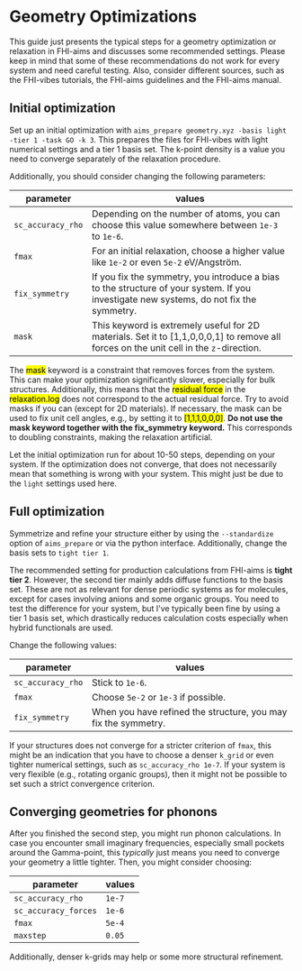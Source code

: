 # Geometry Optimizations

This guide just presents the typical steps for a geometry optimization or relaxation in FHI-aims and discusses some recommended settings.
Please keep in mind that some of these recommendations do not work for every system and need careful testing. Also, consider different sources, such as the FHI-vibes tutorials, the FHI-aims guidelines and the FHI-aims manual.

## Initial optimization

Set up an initial optimization with `aims_prepare geometry.xyz -basis light -tier 1 -task GO -k 3`.
This prepares the files for FHI-vibes with light numerical settings and a tier 1 basis set. The k-point density is a value you need to converge separately of the relaxation procedure.

Additionally, you should consider changing the following parameters:

| parameter | values |
|---|---|
| `sc_accuracy_rho` | Depending on the number of atoms, you can choose this value somewhere between `1e-3` to `1e-6`. |
| `fmax` | For an initial relaxation, choose a higher value like `1e-2` or even `5e-2` eV/Angström. |
| `fix_symmetry` | If you fix the symmetry, you introduce a bias to the structure of your system. If you investigate new systems, do not fix the symmetry. |
| `mask` | This keyword is extremely useful for 2D materials. Set it to [1,1,0,0,0,1] to remove all forces on the unit cell in the `z`-direction. |


<div class="warning">
The <mark>mask</mark> keyword is a constraint that removes forces from the system.
This can make your optimization significantly slower, especially for bulk structures.
Additionally, this means that the <mark>residual force</mark> in the <mark>relaxation.log</mark> does not correspond to the actual residual force. 
Try to avoid masks if you can (except for 2D materials). If necessary, the mask can be used to fix unit cell angles, e.g., by setting it to <mark>[1,1,1,0,0,0]</mark>.
<b>Do not use the mask keyword together with the fix_symmetry keyword.</b> This corresponds to doubling constraints, making the relaxation artificial.
</div>

Let the initial optimization run for about 10-50 steps, depending on your system. If the optimization does not converge, that does not necessarily mean that something is wrong with your system. This might just be due to the `light` settings used here.

## Full optimization

Symmetrize and refine your structure either by using the `--standardize` option of `aims_prepare` or via the python interface.
Additionally, change the basis sets to `tight tier 1`.

<div class="tip">
The recommended setting for production calculations from FHI-aims is <b>tight tier 2</b>. However, the second tier mainly adds diffuse functions to the basis set. These are not as relevant for dense periodic systems as for molecules, except for cases involving anions and some organic groups. You need to test the difference for your system, but I've typically been fine by using a tier 1 basis set, which drastically reduces calculation costs especially when hybrid functionals are used.
</div>

Change the following values:

| parameter | values |
| --- | --- |
| `sc_accuracy_rho` | Stick to `1e-6`. |
| `fmax` | Choose `5e-2` or `1e-3` if possible. |
| `fix_symmetry` | When you have refined the structure, you may fix the symmetry. |

If your structures does not converge for a stricter criterion of `fmax`, this might be an indication that you have to choose a denser `k_grid` or even tighter numerical settings, such as `sc_accuracy_rho 1e-7`. If your system is very flexible (e.g., rotating organic groups), then it might not be possible to set such a strict convergence criterion.

## Converging geometries for phonons

After you finished the second step, you might run phonon calculations. In case you encounter small imaginary frequencies, especially small pockets around the Gamma-point, this *typically* just means you need to converge your geometry a little tighter. Then, you might consider choosing:

| parameter | values |
| --- | --- |
| `sc_accuracy_rho` | `1e-7` |
| `sc_accuracy_forces` | `1e-6` |
| `fmax` | `5e-4` |
| `maxstep` | `0.05` |

Additionally, denser k-grids may help or some more structural refinement.

